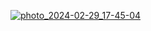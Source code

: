 
[![photo_2024-02-29_17-45-04](https://github.com/dottoremybelovedhusband/mykinlistig/assets/161395048/a4dd8749-ef5d-4e7f-b562-dab93c7d5f78)
](https://github.com/ctv-software/MBFU/blob/main/MBFU56EN.png)

